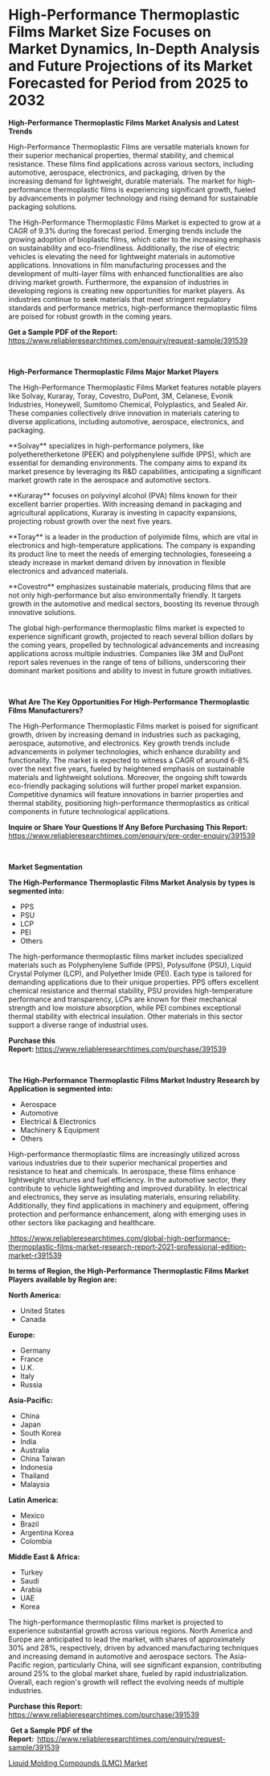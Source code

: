 <p><h1>High-Performance Thermoplastic Films Market Size Focuses on Market Dynamics, In-Depth Analysis and Future Projections of its Market Forecasted for Period from 2025 to 2032</h1></p><p><strong>High-Performance Thermoplastic Films Market Analysis and Latest Trends</strong></p>
<p><p>High-Performance Thermoplastic Films are versatile materials known for their superior mechanical properties, thermal stability, and chemical resistance. These films find applications across various sectors, including automotive, aerospace, electronics, and packaging, driven by the increasing demand for lightweight, durable materials. The market for high-performance thermoplastic films is experiencing significant growth, fueled by advancements in polymer technology and rising demand for sustainable packaging solutions. </p><p>The High-Performance Thermoplastic Films Market is expected to grow at a CAGR of 9.3% during the forecast period. Emerging trends include the growing adoption of bioplastic films, which cater to the increasing emphasis on sustainability and eco-friendliness. Additionally, the rise of electric vehicles is elevating the need for lightweight materials in automotive applications. Innovations in film manufacturing processes and the development of multi-layer films with enhanced functionalities are also driving market growth. Furthermore, the expansion of industries in developing regions is creating new opportunities for market players. As industries continue to seek materials that meet stringent regulatory standards and performance metrics, high-performance thermoplastic films are poised for robust growth in the coming years.</p></p>
<p><strong>Get a Sample PDF of the Report:&nbsp;</strong> <a href="https://www.reliableresearchtimes.com/enquiry/request-sample/391539?utm_campaign=3363&utm_medium=2&utm_source=Github&utm_content=ia&utm_term=29032025&utm_id=high-performance-thermoplastic-films">https://www.reliableresearchtimes.com/enquiry/request-sample/391539</a></p>
<p>&nbsp;</p>
<p><strong>High-Performance Thermoplastic Films Major Market Players</strong></p>
<p><p>The High-Performance Thermoplastic Films Market features notable players like Solvay, Kuraray, Toray, Covestro, DuPont, 3M, Celanese, Evonik Industries, Honeywell, Sumitomo Chemical, Polyplastics, and Sealed Air. These companies collectively drive innovation in materials catering to diverse applications, including automotive, aerospace, electronics, and packaging.</p><p>**Solvay** specializes in high-performance polymers, like polyetheretherketone (PEEK) and polyphenylene sulfide (PPS), which are essential for demanding environments. The company aims to expand its market presence by leveraging its R&D capabilities, anticipating a significant market growth rate in the aerospace and automotive sectors.</p><p>**Kuraray** focuses on polyvinyl alcohol (PVA) films known for their excellent barrier properties. With increasing demand in packaging and agricultural applications, Kuraray is investing in capacity expansions, projecting robust growth over the next five years.</p><p>**Toray** is a leader in the production of polyimide films, which are vital in electronics and high-temperature applications. The company is expanding its product line to meet the needs of emerging technologies, foreseeing a steady increase in market demand driven by innovation in flexible electronics and advanced materials.</p><p>**Covestro** emphasizes sustainable materials, producing films that are not only high-performance but also environmentally friendly. It targets growth in the automotive and medical sectors, boosting its revenue through innovative solutions.</p><p>The global high-performance thermoplastic films market is expected to experience significant growth, projected to reach several billion dollars by the coming years, propelled by technological advancements and increasing applications across multiple industries. Companies like 3M and DuPont report sales revenues in the range of tens of billions, underscoring their dominant market positions and ability to invest in future growth initiatives.</p></p>
<p>&nbsp;</p>
<p><strong>What Are The Key Opportunities For High-Performance Thermoplastic Films Manufacturers?</strong></p>
<p><p>The High-Performance Thermoplastic Films market is poised for significant growth, driven by increasing demand in industries such as packaging, aerospace, automotive, and electronics. Key growth trends include advancements in polymer technologies, which enhance durability and functionality. The market is expected to witness a CAGR of around 6-8% over the next five years, fueled by heightened emphasis on sustainable materials and lightweight solutions. Moreover, the ongoing shift towards eco-friendly packaging solutions will further propel market expansion. Competitive dynamics will feature innovations in barrier properties and thermal stability, positioning high-performance thermoplastics as critical components in future technological applications.</p></p>
<p><strong>Inquire or Share Your Questions If Any Before Purchasing This Report:</strong> <a href="https://www.reliableresearchtimes.com/enquiry/pre-order-enquiry/391539?utm_campaign=3363&utm_medium=2&utm_source=Github&utm_content=ia&utm_term=29032025&utm_id=high-performance-thermoplastic-films">https://www.reliableresearchtimes.com/enquiry/pre-order-enquiry/391539</a></p>
<p>&nbsp;</p>
<p><strong>Market Segmentation</strong></p>
<p><strong>The High-Performance Thermoplastic Films Market Analysis by types is segmented into:</strong></p>
<p><ul><li>PPS</li><li>PSU</li><li>LCP</li><li>PEI</li><li>Others</li></ul></p>
<p><p>The high-performance thermoplastic films market includes specialized materials such as Polyphenylene Sulfide (PPS), Polysulfone (PSU), Liquid Crystal Polymer (LCP), and Polyether Imide (PEI). Each type is tailored for demanding applications due to their unique properties. PPS offers excellent chemical resistance and thermal stability, PSU provides high-temperature performance and transparency, LCPs are known for their mechanical strength and low moisture absorption, while PEI combines exceptional thermal stability with electrical insulation. Other materials in this sector support a diverse range of industrial uses.</p></p>
<p><strong>Purchase this Report:&nbsp;</strong><a href="https://www.reliableresearchtimes.com/purchase/391539?utm_campaign=3363&utm_medium=2&utm_source=Github&utm_content=ia&utm_term=29032025&utm_id=high-performance-thermoplastic-films">https://www.reliableresearchtimes.com/purchase/391539</a></p>
<p>&nbsp;</p>
<p><strong>The High-Performance Thermoplastic Films Market Industry Research by Application is segmented into:</strong></p>
<p><ul><li>Aerospace</li><li>Automotive</li><li>Electrical & Electronics</li><li>Machinery & Equipment</li><li>Others</li></ul></p>
<p><p>High-performance thermoplastic films are increasingly utilized across various industries due to their superior mechanical properties and resistance to heat and chemicals. In aerospace, these films enhance lightweight structures and fuel efficiency. In the automotive sector, they contribute to vehicle lightweighting and improved durability. In electrical and electronics, they serve as insulating materials, ensuring reliability. Additionally, they find applications in machinery and equipment, offering protection and performance enhancement, along with emerging uses in other sectors like packaging and healthcare.</p></p>
<p><a href="https://www.reliableresearchtimes.com/global-high-performance-thermoplastic-films-market-research-report-2021-professional-edition-market-r391539?utm_campaign=3363&utm_medium=2&utm_source=Github&utm_content=ia&utm_term=29032025&utm_id=high-performance-thermoplastic-films">&nbsp;https://www.reliableresearchtimes.com/global-high-performance-thermoplastic-films-market-research-report-2021-professional-edition-market-r391539</a></p>
<p><strong>In terms of Region, the High-Performance Thermoplastic Films Market Players available by Region are:</strong></p>
<p>
    <p> <strong> North America: </strong>
        <ul>
            <li>United States</li>
            <li>Canada</li>
        </ul>
        </p> 
    <p> <strong> Europe: </strong>
        <ul>
            <li>Germany</li>
            <li>France</li>
            <li>U.K.</li>
            <li>Italy</li>
            <li>Russia</li>
        </ul>
        </p> 
    <p> <strong> Asia-Pacific: </strong>
        <ul>
            <li>China</li>
            <li>Japan</li>
            <li>South Korea</li>
            <li>India</li>
            <li>Australia</li>
            <li>China Taiwan</li>
            <li>Indonesia</li>
            <li>Thailand</li>
            <li>Malaysia</li>
        </ul>
        </p> 
    <p> <strong> Latin America: </strong>
        <ul>
            <li>Mexico</li>
            <li>Brazil</li>
            <li>Argentina Korea</li>
            <li>Colombia</li>
        </ul>
        </p> 
    <p> <strong> Middle East & Africa: </strong>
        <ul>
            <li>Turkey</li>
            <li>Saudi</li>
            <li>Arabia</li>
            <li>UAE</li>
            <li>Korea</li>
        </ul>
    </p>
    </p>
<p><p>The high-performance thermoplastic films market is projected to experience substantial growth across various regions. North America and Europe are anticipated to lead the market, with shares of approximately 30% and 28%, respectively, driven by advanced manufacturing techniques and increasing demand in automotive and aerospace sectors. The Asia-Pacific region, particularly China, will see significant expansion, contributing around 25% to the global market share, fueled by rapid industrialization. Overall, each region's growth will reflect the evolving needs of multiple industries.</p></p>
<p><strong>Purchase this Report: </strong><a href="https://www.reliableresearchtimes.com/purchase/391539?utm_campaign=3363&utm_medium=2&utm_source=Github&utm_content=ia&utm_term=29032025&utm_id=high-performance-thermoplastic-films">https://www.reliableresearchtimes.com/purchase/391539</a></p>
<p>&nbsp;<strong>Get a Sample PDF of the Report:&nbsp;&nbsp;</strong><a href="https://www.reliableresearchtimes.com/enquiry/request-sample/391539?utm_campaign=3363&utm_medium=2&utm_source=Github&utm_content=ia&utm_term=29032025&utm_id=high-performance-thermoplastic-films">https://www.reliableresearchtimes.com/enquiry/request-sample/391539</a></p>
<p><strong></strong></p>
<p><p><a href="https://github.com/shamstirroc7/Market-Research-Report-List-1/blob/main/liquid-molding-compounds-lmc-market.md?utm_campaign=3363&utm_medium=2&utm_source=Github&utm_content=ia&utm_term=29032025&utm_id=high-performance-thermoplastic-films">Liquid Molding Compounds (LMC) Market</a></p></p>